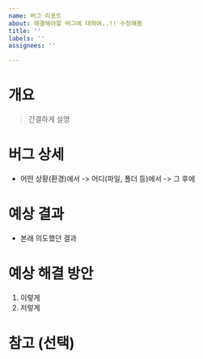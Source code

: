 ```yaml
---
name: 버그 리포트
about: 해결해야할 버그에 대하여..!! 수정해봄
title: ''
labels: ''
assignees: ''

---
```


# 개요
> 간결하게 설명

# 버그 상세
- 어떤 상황(환경)에서 -> 어디(파일, 폴더 등)에서 -> 그 후에

# 예상 결과
- 본래 의도했던 결과

# 예상 해결 방안
1. 이렇게
2. 저렇게

# 참고 (선택)
